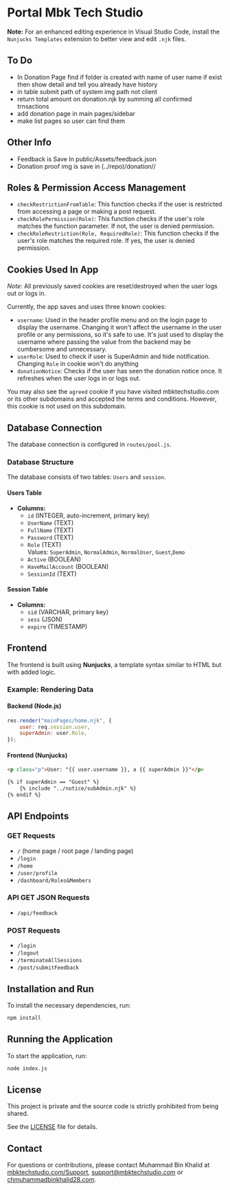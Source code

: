# Portal Mbk Tech Studio

**Note:** For an enhanced editing experience in Visual Studio Code, install the `Nunjucks Templates` extension to better view and edit `.njk` files.

## To Do
 - In Donation Page find if folder is created with name of user name if exist then show detail and tell you already have history
 - in table submit path of system img path not client
 - return total amount on donation.njk by summing all confirmed trnsactions
 - add donation page in main pages/sidebar
 - make list pages so user can find them

## Other Info

 - Feedback is Save In public/Assets/feedback.json
 - Donation proof img is save in (../repo)/donation/<username>/ 

## Roles & Permission Access Management

- `checkRestrictionFromTable`: This function checks if the user is restricted from accessing a page or making a post request.
- `checkRolePermission(Role)`: This function checks if the user's role matches the function parameter. If not, the user is denied permission.
- `checkRoleRestriction(Role, RequiredRole)`: This function checks if the user's role matches the required role. If yes, the user is denied permission.

## Cookies Used In App

*Note:* All previously saved cookies are reset/destroyed when the user logs out or logs in.

Currently, the app saves and uses three known cookies:
- `username`: Used in the header profile menu and on the login page to display the username. Changing it won't affect the username in the user profile or any permissions, so it's safe to use. It's just used to display the username where passing the value from the backend may be cumbersome and unnecessary.
- `userRole`: Used to check if user is SuperAdmin and hide notification. Changing `Role` in cookie won't do anything
- `donationNotice`: Checks if the user has seen the donation notice once. It refreshes when the user logs in or logs out.

You may also see the `agreed` cookie if you have visited mbktechstudio.com or its other subdomains and accepted the terms and conditions. However, this cookie is not used on this subdomain.

## Database Connection

The database connection is configured in `routes/pool.js`.

### Database Structure
The database consists of two tables: `Users` and `session`.


#### Users Table
- **Columns:**
  - `id` (INTEGER, auto-increment, primary key)
  - `UserName` (TEXT)
  - `FullName` (TEXT)
  - `Password` (TEXT)
  - `Role` (TEXT)  
    Values: `SuperAdmin`, `NormalAdmin`, `NormalUser`, `Guest`,`Demo`
  - `Active` (BOOLEAN)
  - `HaveMailAccount` (BOOLEAN)
  - `SessionId` (TEXT)

#### Session Table
- **Columns:**
  - `sid` (VARCHAR, primary key)
  - `sess` (JSON)
  - `expire` (TIMESTAMP)


## Frontend

The frontend is built using **Nunjucks**, a template syntax similar to HTML but with added logic.

### Example: Rendering Data


#### Backend (Node.js)
```javascript
res.render("mainPages/home.njk", {
    user: req.session.user,
    superAdmin: user.Role,
});
```

#### Frontend (Nunjucks)
```html
<p class="p">User: "{{ user.username }}, a {{ superAdmin }}"</p>

{% if superAdmin == "Guest" %}
    {% include "../notice/subAdmin.njk" %}
{% endif %}
```

## API Endpoints

### GET Requests

- `/` (home page / root page / landing page)
- `/login`
- `/home`
- `/user/profile`
- `/dashboard/Roles&Members`

### API GET JSON Requests
- `/api/feedback`


### POST Requests

- `/login`
- `/logout`
- `/terminateAllSessions`
- `/post/submitFeedback`

## Installation and Run

To install the necessary dependencies, run:

```bash
npm install
```

## Running the Application

To start the application, run:

```bash
node index.js
```

## License
 
This project is private and the source code is strictly prohibited from being shared.

See the [LICENSE](LICENSE.md) file for details.
 
## Contact

For questions or contributions, please contact Muhammad Bin Khalid at [mbktechstudio.com/Support](https://mbktechstudio.com/Support/), [support@mbktechstudio.com](mailto:support@mbktechstudio.com) or [chmuhammadbinkhalid28.com](mailto:chmuhammadbinkhalid28.com).